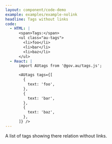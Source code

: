 ```yaml
---
layout: component/code-demo
example: examples/example-nolink
headline: Tags without links
code:
  - HTML: |
      <span>Tags:</span>
      <ul class="au-tags">
        <li>foo</li>
        <li>bar</li>
        <li>baz</li>
      </ul>
  - React: |
      import AUtags from '@gov.au/tags.js';

      <AUtags tags={[
        {
          text: 'foo',
        },
        {
          text: 'bar',
        },
        {
          text: 'baz',
        },
      ]} />
---
```


A list of tags showing there relation without links.

